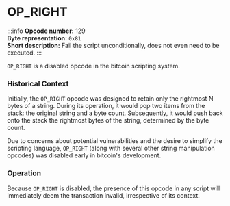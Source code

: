 # OP_RIGHT
:::info
**Opcode number:** 129  
**Byte representation:** `0x81`  
**Short description:** Fail the script unconditionally, does not even need to be executed.
:::

`OP_RIGHT` is a disabled opcode in the bitcoin scripting system.

### Historical Context
Initially, the `OP_RIGHT` opcode was designed to retain only the rightmost N bytes of a string. During its operation, it would pop two items from the stack: the original string and a byte count. Subsequently, it would push back onto the stack the rightmost bytes of the string, determined by the byte count.

Due to concerns about potential vulnerabilities and the desire to simplify the scripting language, `OP_RIGHT` (along with several other string manipulation opcodes) was disabled early in bitcoin's development.

### Operation
Because `OP_RIGHT` is disabled, the presence of this opcode in any script will immediately deem the transaction invalid, irrespective of its context.
